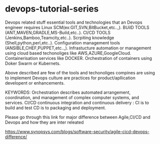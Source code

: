 # devops-tutorial-series
Devops related stuff
essential tools and technologies that an Devops engineer requires
Linux 
SCM(ex:GIT,SVN,BitBucket,etc..,).
BUilD TOOLS (ANT,MAVEN,GRADLE,MS-Build,etc..).
CI/CD TOOLS (Jenkins,Bamboo,Teamcity,etc..).
Scrpiting knowledge (Shell,python,perl,etc..).
Configuration management tools (ANSIBLE,CHEF,PUPPET,etc..,).
Infrastucture automation or management using cloud based techonoliges like AWS,AZURE,GoogleCloud.
Containerisation services like DOCKER.
Orchestration of containers using Doker Swarm or Kubernets.

Above described are few of the tools and techonoliges compines are using to implement Devops culture are practices for product/apllication developent or enhancements.

KEYWORDS:
 Orchestration describes automated arrangement, coordination, and management of complex computer systems, and services.
 CI/CD continuous integration and continuous delivery : CI is to build and test CD is to packaging and deployment.
 
 Please go through this link for major difference between Agile,CI/CD and Devops and how they are inter releated 
 
 https://www.synopsys.com/blogs/software-security/agile-cicd-devops-difference/
